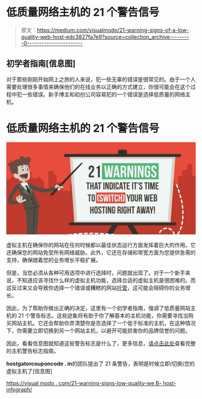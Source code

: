 # 低质量网络主机的 21 个警告信号

> 原文：<https://medium.com/visualmodo/21-warning-signs-of-a-low-quality-web-host-edc3827fa7e9?source=collection_archive---------0----------------------->

## 初学者指南[信息图]

对于那些刚刚开始网上之旅的人来说，犯一些无辜的错误是很常见的。由于一个人需要处理很多事情来确保他们的在线业务以正确的方式建立，你很可能会在这个过程中犯一些错误。新手博主和初创公司容易犯的一个错误是选择低质量的网络主机。

# 低质量网络主机的 21 个警告信号

![](img/c13c3d2f21703c65c2c15deccf7f4b42.png)

虚拟主机在确保你的网站在任何时候都以最佳状态运行方面发挥着巨大的作用。它还确保您的网站免受所有网络威胁。此外，它还在存储和带宽方面为您提供急需的支持，确保随着您的业务增长平稳扩展。

但是，当您必须从各种可用选项中进行选择时，问题就出现了。对于一个新手来说，不知道应该寻找什么样的虚拟主机功能，选择合适的虚拟主机是很困难的。而这反过来又会导致你选择一个错误或糟糕的网站[托管](https://visualmodo.com/)，这可能会阻碍你的业务增长。

因此，为了帮助你做出正确的决定，这里有一个初学者指南，强调了低质量网站主机的 21 个警告标志。这些迹象将有助于你了解基本的主机功能，你需要寻找当购买网站主机。它还会帮助你弄清楚你是否选择了一个低于标准的主机，在这种情况下，你需要立即切换到另一个网站主机，以避开可能损害你的品牌信誉的问题。

因此，看看信息图就知道这些警告标志是什么了，更多信息，[请点击此处](https://hostgatorcouponcode.in/signs-of-bad-webhosting/)查看完整的主机警告标志指南。

**hostgatorcouponcode . in**的团队提出了 21 条警告，表明是时候立即(切换)您的虚拟主机了[信息图]

[https://visual modo . com/21-warning-signs-low-quality-we B- host-infograph/](https://visualmodo.com/21-warning-signs-low-quality-web-host-infographic/)
